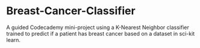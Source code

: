 # Breast-Cancer-Classifier

A guided Codecademy mini-project using a K-Nearest Neighbor classifier trained to predict if a patient has breast cancer based on a dataset in sci-kit learn.
